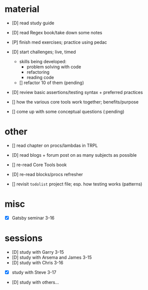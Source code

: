 # material

- [D] read study guide
- [D] read Regex book/take down some notes
- [P] finish med exercises; practice using pedac

- [D] start challenges; live, timed
  - skills being developed:
    - problem solving with code
    - refactoring
    - reading code
  - [] refactor 10 of them (pending)

- [D] review basic assertions/testing syntax + preferred practices
- [] how the various core tools work together; benefits/purpose
- [] come up with some conceptual questions (:pending)

# other

- [] read chapter on procs/lambdas in TRPL
- [D] read blogs + forum post on as many subjects as possible
- [] re-read Core Tools book
- [D] re-read blocks/procs refresher

- [] revisit `todolist` project file; esp. how testing works (patterns)

# misc

- [X] Gatsby seminar 3-16

# sessions

- [D] study with Garry 3-15
- [D] study with Arsema and James 3-15
- [D] study with Chris 3-16
- [X] study with Steve 3-17
- [D] study with others...
